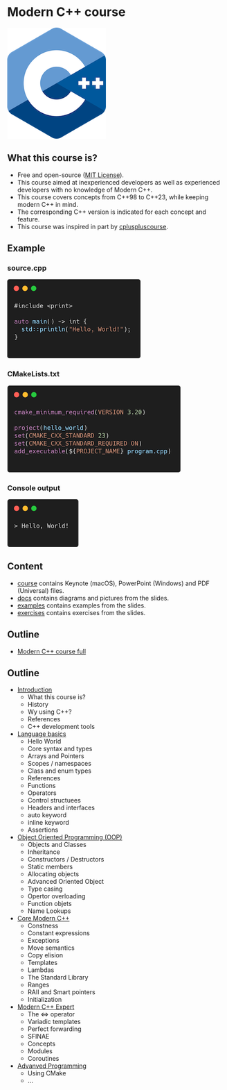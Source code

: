 # Modern C++ course

![logo](docs/pictures/logo.png)

## What this course is?

* Free and open-source ([MIT License](LICENSE.md)).
* This course aimed at inexperienced developers as well as experienced developers with no knowledge of Modern C++.
* This course covers concepts from C++98 to C++23, while keeping modern C++ in mind.
* The corresponding C++ version is indicated for each concept and feature.
* This course was inspired in part by [cpluspluscourse](https://github.com/hsf-training/cpluspluscourse).

## Example

### source.cpp
![hello_world_soure](docs/pictures/hello_world_soure.png)

### CMakeLists.txt
![hello_world_cmake](docs/pictures/hello_world_cmake.png)

### Console output
![hello_world_outputpng](docs/pictures/hello_world_outputpng.png)

## Content

* [course](course/README.md) contains Keynote (macOS), PowerPoint (Windows) and PDF (Universal) files.
* [docs](docs/README.md) contains diagrams and pictures from the slides.
* [examples](examples/README.md) contains examples from the slides.
* [exercises](exercises/README.md) contains exercises from the slides.

## Outline

* [Modern C++ course full](course/pdfs/modern_cpp_course_full.pdf)

## Outline

* [Introduction](course/pdfs/01_modern_cpp_course_introduction.pdf)
  * What this course is?
  * History
  * Wy using C++?
  * References
  * C++ development tools
* [Language basics](course/pdfs/02_modern_cpp_course_language_basics.pdf)
  * Hello World
  * Core syntax and types
  * Arrays and Pointers
  * Scopes / namespaces
  * Class and enum types
  * References
  * Functions
  * Operators
  * Control structuees
  * Headers and interfaces
  * auto keyword
  * inline keyword
  * Assertions
* [Object Oriented Programming (OOP)](course/pdfs/03_modern_cpp_course_object_oriented_programming.pdf)
  * Objects and Classes
  * Inheritance
  * Constructors / Destructors
  * Static members
  * Allocating objects
  * Advanced Oriented Object
  * Type casing
  * Opertor overloading
  * Function objets
  * Name Lookups
* [Core Modern C++](course/pdfs/04_modern_cpp_course_core_modern_cpp.pdf)
  * Constness
  * Constant expressions
  * Exceptions
  * Move semantics
  * Copy elision
  * Templates
  * Lambdas
  * The Standard Library
  * Ranges
  * RAII and Smart pointers
  * Initialization
* [Modern C++ Expert](course/pdfs/05_modern_cpp_course_modern_cpp_expert.pdf)
  * The <=> operator
  * Variadic templates
  * Perfect forwarding
  * SFINAE
  * Concepts
  * Modules
  * Coroutines
* [Advanved Programming](course/pdfs/06_modern_cpp_course_advanced_programming.pdf)
  * Using CMake 
  * ...
